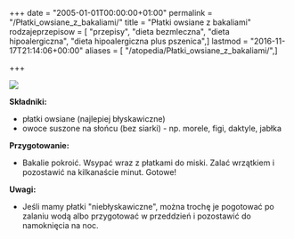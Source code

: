 +++
date = "2005-01-01T00:00:00+01:00"
permalink = "/Płatki_owsiane_z_bakaliami/"
title = "Płatki owsiane z bakaliami"
rodzajeprzepisow = [ "przepisy", "dieta bezmleczna", "dieta hipoalergiczna", "dieta hipoalergiczna plus pszenica",]
lastmod = "2016-11-17T21:14:06+00:00"
aliases = [ "/atopedia/Płatki_owsiane_z_bakaliami/",]

+++

![](/images/Owsianka_bak.JPG)

**Składniki:**

-   płatki owsiane (najlepiej błyskawiczne)
-   owoce suszone na słońcu (bez siarki) - np. morele, figi, daktyle, jabłka

**Przygotowanie:**

-   Bakalie pokroić. Wsypać wraz z płatkami do miski. Zalać wrzątkiem i pozostawić na kilkanaście minut. Gotowe!

**Uwagi:**

-   Jeśli mamy płatki "niebłyskawiczne", można trochę je pogotować po zalaniu wodą albo przygotować w przeddzień i pozostawić do namoknięcia na noc.
